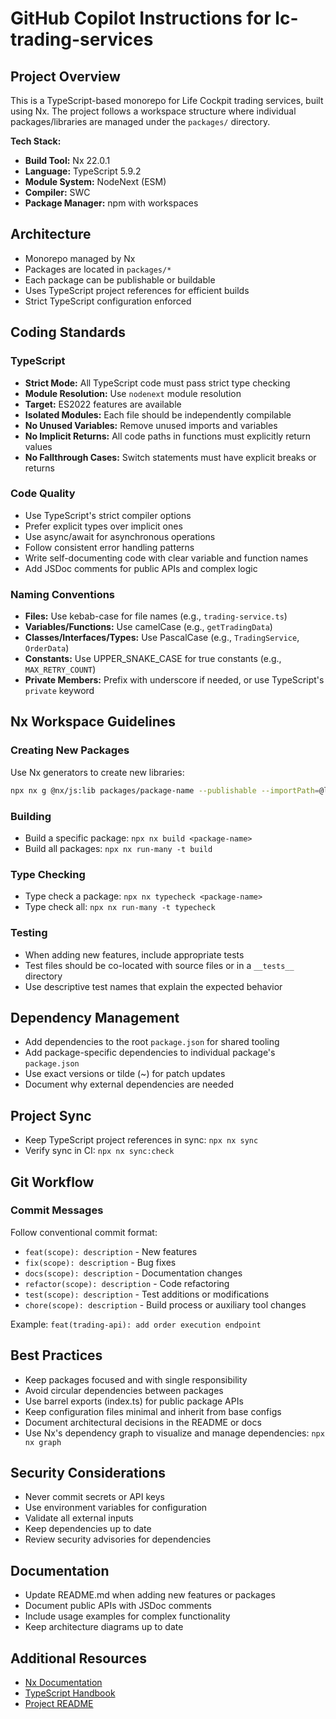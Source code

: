 # GitHub Copilot Instructions for lc-trading-services

## Project Overview

This is a TypeScript-based monorepo for Life Cockpit trading services, built using Nx. The project follows a workspace structure where individual packages/libraries are managed under the `packages/` directory.

**Tech Stack:**
- **Build Tool:** Nx 22.0.1
- **Language:** TypeScript 5.9.2
- **Module System:** NodeNext (ESM)
- **Compiler:** SWC
- **Package Manager:** npm with workspaces

## Architecture

- Monorepo managed by Nx
- Packages are located in `packages/*`
- Each package can be publishable or buildable
- Uses TypeScript project references for efficient builds
- Strict TypeScript configuration enforced

## Coding Standards

### TypeScript

- **Strict Mode:** All TypeScript code must pass strict type checking
- **Module Resolution:** Use `nodenext` module resolution
- **Target:** ES2022 features are available
- **Isolated Modules:** Each file should be independently compilable
- **No Unused Variables:** Remove unused imports and variables
- **No Implicit Returns:** All code paths in functions must explicitly return values
- **No Fallthrough Cases:** Switch statements must have explicit breaks or returns

### Code Quality

- Use TypeScript's strict compiler options
- Prefer explicit types over implicit ones
- Use async/await for asynchronous operations
- Follow consistent error handling patterns
- Write self-documenting code with clear variable and function names
- Add JSDoc comments for public APIs and complex logic

### Naming Conventions

- **Files:** Use kebab-case for file names (e.g., `trading-service.ts`)
- **Variables/Functions:** Use camelCase (e.g., `getTradingData`)
- **Classes/Interfaces/Types:** Use PascalCase (e.g., `TradingService`, `OrderData`)
- **Constants:** Use UPPER_SNAKE_CASE for true constants (e.g., `MAX_RETRY_COUNT`)
- **Private Members:** Prefix with underscore if needed, or use TypeScript's `private` keyword

## Nx Workspace Guidelines

### Creating New Packages

Use Nx generators to create new libraries:
```bash
npx nx g @nx/js:lib packages/package-name --publishable --importPath=@lc-trading-services/package-name
```

### Building

- Build a specific package: `npx nx build <package-name>`
- Build all packages: `npx nx run-many -t build`

### Type Checking

- Type check a package: `npx nx typecheck <package-name>`
- Type check all: `npx nx run-many -t typecheck`

### Testing

- When adding new features, include appropriate tests
- Test files should be co-located with source files or in a `__tests__` directory
- Use descriptive test names that explain the expected behavior

## Dependency Management

- Add dependencies to the root `package.json` for shared tooling
- Add package-specific dependencies to individual package's `package.json`
- Use exact versions or tilde (~) for patch updates
- Document why external dependencies are needed

## Project Sync

- Keep TypeScript project references in sync: `npx nx sync`
- Verify sync in CI: `npx nx sync:check`

## Git Workflow

### Commit Messages

Follow conventional commit format:
- `feat(scope): description` - New features
- `fix(scope): description` - Bug fixes
- `docs(scope): description` - Documentation changes
- `refactor(scope): description` - Code refactoring
- `test(scope): description` - Test additions or modifications
- `chore(scope): description` - Build process or auxiliary tool changes

Example: `feat(trading-api): add order execution endpoint`

## Best Practices

- Keep packages focused and with single responsibility
- Avoid circular dependencies between packages
- Use barrel exports (index.ts) for public package APIs
- Keep configuration files minimal and inherit from base configs
- Document architectural decisions in the README or docs
- Use Nx's dependency graph to visualize and manage dependencies: `npx nx graph`

## Security Considerations

- Never commit secrets or API keys
- Use environment variables for configuration
- Validate all external inputs
- Keep dependencies up to date
- Review security advisories for dependencies

## Documentation

- Update README.md when adding new features or packages
- Document public APIs with JSDoc comments
- Include usage examples for complex functionality
- Keep architecture diagrams up to date

## Additional Resources

- [Nx Documentation](https://nx.dev)
- [TypeScript Handbook](https://www.typescriptlang.org/docs/handbook/intro.html)
- [Project README](../README.md)
